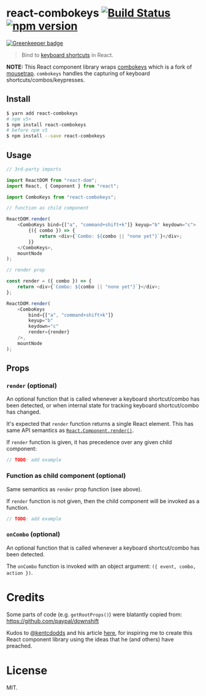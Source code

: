 react-combokeys [![Build Status](https://travis-ci.org/dashed/react-combokeys.svg)](https://travis-ci.org/dashed/react-combokeys) [![npm version](https://img.shields.io/npm/v/react-combokeys.svg?style=flat)](https://www.npmjs.com/package/react-combokeys)
===============

[![Greenkeeper badge](https://badges.greenkeeper.io/dashed/react-combokeys.svg)](https://greenkeeper.io/)

> Bind to [keyboard shortcuts](https://en.wikipedia.org/wiki/Keyboard_shortcut) in React.

**NOTE:** This React component library wraps [combokeys](https://github.com/avocode/combokeys) which is a fork of [mousetrap](https://github.com/ccampbell/mousetrap). `combokeys` handles the capturing of keyboard shortcuts/combos/keypresses.

## Install

```sh
$ yarn add react-combokeys
# npm v5+
$ npm install react-combokeys
# before npm v5
$ npm install --save react-combokeys
```

## Usage

```js
// 3rd-party imports

import ReactDOM from "react-dom";
import React, { Component } from "react";

import ComboKeys from "react-combokeys";

// function as child component

ReactDOM.render(
    <ComboKeys bind={["a", "command+shift+k"]} keyup="b" keydown="c">
        {({ combo }) => {
            return <div>{`Combo: ${combo || "none yet"}`}</div>;
        }}
    </ComboKeys>,
    mountNode
);

// render prop

const render = ({ combo }) => {
    return <div>{`Combo: ${combo || "none yet"}`}</div>;
};

ReactDOM.render(
    <ComboKeys
        bind={["a", "command+shift+k"]}
        keyup="b"
        keydown="c"
        render={render}
    />,
    mountNode
);
```

## Props

### `render` (optional)

An optional function that is called whenever a keyboard shortcut/combo has been detected, or when internal state for tracking keyboard shortcut/combo has changed.

 It's expected that `render` function returns a single React element.
This has same API semantics as [`React.Component.render()`](https://facebook.github.io/react/docs/react-component.html#render).

If `render` function is given, it has precedence over any given child component:

```js
// TODO: add example
```


### Function as child component (optional)

Same semantics as `render` prop function (see above).

If `render` function is not given, then the child component will be invoked as a function.

```js
// TODO: add example
```

### `onCombo` (optional)

An optional function that is called whenever a keyboard shortcut/combo has been detected.

The `onCombo` function is invoked with an object argument: `({ event, combo, action })`.


Credits
=======

Some parts of code (e.g. `getRootProps()`) were blatantly copied from: https://github.com/paypal/downshift

Kudos to [@kentcdodds](https://github.com/kentcdodds) and his article [here](http://tinyletter.com/kentcdodds/letters/how-to-give-rendering-control-to-users-with-prop-getters), for inspiring me to create this React component library using the ideas that he (and others) have preached.

License
=======

MIT.
